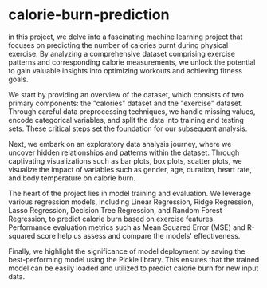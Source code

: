 # calorie-burn-prediction

 in this project, we delve into a fascinating machine learning project that focuses on predicting the number of calories burnt during physical exercise. By analyzing a comprehensive dataset comprising exercise patterns and corresponding calorie measurements, we unlock the potential to gain valuable insights into optimizing workouts and achieving fitness goals.

We start by providing an overview of the dataset, which consists of two primary components: the "calories" dataset and the "exercise" dataset. Through careful data preprocessing techniques, we handle missing values, encode categorical variables, and split the data into training and testing sets. These critical steps set the foundation for our subsequent analysis.

Next, we embark on an exploratory data analysis journey, where we uncover hidden relationships and patterns within the dataset. Through captivating visualizations such as bar plots, box plots, scatter plots, we visualize the impact of variables such as gender, age, duration, heart rate, and body temperature on calorie burn.

The heart of the project lies in model training and evaluation. We leverage various regression models, including Linear Regression, Ridge Regression, Lasso Regression, Decision Tree Regression, and Random Forest Regression, to predict calorie burn based on exercise features. Performance evaluation metrics such as Mean Squared Error (MSE) and R-squared score help us assess and compare the models' effectiveness.

Finally, we highlight the significance of model deployment by saving the best-performing model using the Pickle library. This ensures that the trained model can be easily loaded and utilized to predict calorie burn for new input data.
